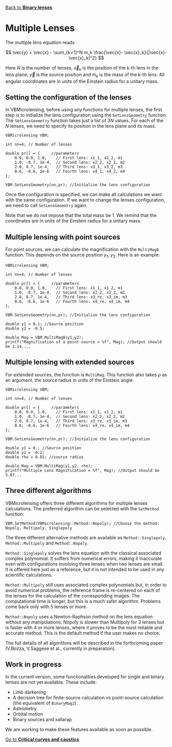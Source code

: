 [Back to **Binary lenses**](BinaryLenses.md)


# Multiple Lenses

The multiple lens equation reads

$$ \vec{y} = \vec{x} - \sum_{k=1}^N m_k \frac{\vec{x}- \vec{x}_k}{|\vec{x}- \vec{x}_k|^2} $$

Here $N$ is the number of lenses, $\vec{x}_k$ is the position of the k-th lens in the lens plane, $\vec{y}$ is the source position and $m_k$ is the mass of the k-th lens. All angular coordinates are in units of the Einstein radius for a unitary mass. 

## Setting the configuration of the lenses

In VBMicrolensing, before using any functions for multiple lenses, the first step is to initialize the lens configuration using the `SetLensGeometry` function. The `SetLensGeometry` function takes just a list of $3N$ values. For each of the $N$ lenses, we need to specify its position in the lens plane and its mass.

```
VBMicrolensing VBM;

int nn=4; // Number of lenses

double pr[] = {     //parameters
    0.0, 0.0, 1.0,    // First lens: x1_1, x1_2, m1
    1.0, -0.7, 1e-4,  // Second lens: x2_2, x2_2, m2
    2.0, 0.7, 1e-4,   // Third lens: x3_1, x3_2, m3
    0.6, -0.6, 1e-6   // Fourth lens: x4_1, x4_2, m4
};

VBM.SetLensGeometry(nn,pr); //Initialize the lens configuration

```

Once the configuration is specified, we can make all calculations we want with the same configuration. If we want to change the lenses configuration, we need to call `SetLensGeometry` again.

Note that we do not impose that the total mass be 1. We remind that the coordinates are in units of the Einstein radius for a unitary mass.

## Multiple lensing with point sources

For point sources, we can calculate the magnification with the `MultiMag0` function. This depends on the source position $y_1$, $y_2$. Here is an example:

```
VBMicrolensing VBM;

int nn=4; // Number of lenses

double pr[] = {     //parameters
    0.0, 0.0, 1.0,    // First lens: x1_1, x1_2, m1
    1.0, -0.7, 1e-4,  // Second lens: x2_2, x2_2, m2
    2.0, 0.7, 1e-4,   // Third lens: x3_re, x3_im, m3
    0.6, -0.6, 1e-6   // Fourth lens: x4_re, x4_im, m4
};

VBM.SetLensGeometry(nn,pr); //Initialize the lens configuration

double y1 = 0.1; //Source position
double y2 = -0.5;

double Mag = VBM.MultiMag0(y1,y2);
printf("Magnification of a point-source = %f", Mag); //Output should be 2.14....
```

## Multiple lensing with extended sources

For extended sources, the function is `MultiMag`. This function also takes $\rho$ as an argument, the source radius in units of the Einstein angle:

```
VBMicrolensing VBM;

int nn=4; // Number of lenses

double pr[] = {     //parameters
    0.0, 0.0, 1.0,    // First lens: x1_1, x1_2, m1
    1.0, -0.7, 1e-4,  // Second lens: x2_2, x2_2, m2
    2.0, 0.7, 1e-4,   // Third lens: x3_re, x3_im, m3
    0.6, -0.6, 1e-6   // Fourth lens: x4_re, x4_im, m4
};

VBM.SetLensGeometry(nn,pr); //Initialize the lens configuration

double y1 = 0.; //Source position
double y2 = -0.2;
double rho = 0.01; //source radius

double Mag = VBM.MultiMag(y1,y2, rho);
printf("Multiple Lens Magnification = %f", Mag); //Output should be 5.07...
```

## Three different algorithms

VBMicrolensing offers three different algorithms for multiple lenses calculations. The preferred algorithm can be selected with the `SetMethod` function:
```
VBM.SetMethod(VBMicrolensing::Method::Nopoly); //Choose the method: Nopoly, Multipoly, Singlepoly
```

The three different alternative methods are available as `Method::Singlepoly`, `Method::Multipoly` and `Method::Nopoly`.

`Method::Singlepoly` solves the lens equation with the classical associated complex polynomial. It suffers from numerical errors, making it inaccurate even with configurations involving three lenses when two lenses are small. It is offered here just as a reference, but it is not intended to be used in any scientific calculations.

`Method::Multipoly` still uses associated complex polynomials but, in order to avoid numerical problems, the reference frame is re-centered on each of the lenses for the calculation of the corresponding images. The computational time is longer, but this is a much safer algorithm. Problems come back only with 5 lenses or more.

`Method::Nopoly` uses a Newton-Raphson method on the lens equation without any manipulations. Nopoly is slower than Multipoly for 3 lenses but is faster with 4 or more lenses, where it proves to be the most reliable and accurate method. This is the default method if the user makes no choice.

The full details of all algorithms will be described in the forthcoming paper (V.Bozza, V.Saggese et al., currently in preparation).



## Work in progress

In the current version, some functionalities developed for single and binary lenses are not yet available. These include:

- Limb darkening
- A decision tree for finite-source calculation vs point-source calculation (the equivalent of `BinaryMag2`)
- Astrometry
- Orbital motion
- Binary sources and xallarap

We are working to make these features available as soon as possible.

[Go to **Critical curves and caustics**](CriticalCurvesAndCaustics.md)
